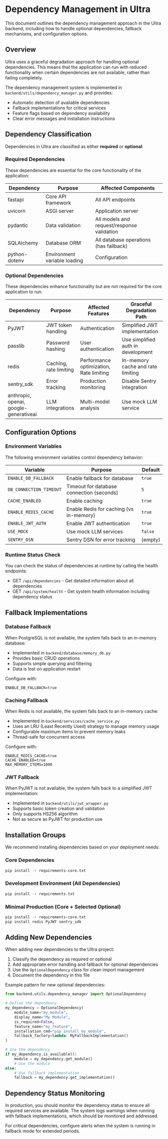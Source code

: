 # Dependency Management in Ultra

This document outlines the dependency management approach in the Ultra backend, including how to handle optional dependencies, fallback mechanisms, and configuration options.

## Overview

Ultra uses a graceful degradation approach for handling optional dependencies. This means that the application can run with reduced functionality when certain dependencies are not available, rather than failing completely.

The dependency management system is implemented in `backend/utils/dependency_manager.py` and provides:

- Automatic detection of available dependencies
- Fallback implementations for critical services
- Feature flags based on dependency availability
- Clear error messages and installation instructions

## Dependency Classification

Dependencies in Ultra are classified as either **required** or **optional**:

### Required Dependencies

These dependencies are essential for the core functionality of the application:

| Dependency    | Purpose                      | Affected Components                        |
| ------------- | ---------------------------- | ------------------------------------------ |
| fastapi       | Core API framework           | All API endpoints                          |
| uvicorn       | ASGI server                  | Application server                         |
| pydantic      | Data validation              | All models and request/response validation |
| SQLAlchemy    | Database ORM                 | All database operations (has fallback)     |
| python-dotenv | Environment variable loading | Configuration                              |

### Optional Dependencies

These dependencies enhance functionality but are not required for the core application to run:

| Dependency                             | Purpose                | Affected Features                       | Graceful Degradation Path                     |
| -------------------------------------- | ---------------------- | --------------------------------------- | --------------------------------------------- |
| PyJWT                                  | JWT token handling     | Authentication                          | Simplified JWT implementation                 |
| passlib                                | Password hashing       | User authentication                     | Use simplified auth in development            |
| redis                                  | Caching, rate limiting | Performance optimization, Rate limiting | In-memory cache and rate limiting             |
| sentry_sdk                             | Error tracking         | Production monitoring                   | Disable Sentry integration                    |
| anthropic, openai, google-generativeai | LLM integrations       | Multi-model analysis                    | Use mock LLM service                          |

## Configuration Options

### Environment Variables

The following environment variables control dependency behavior:

| Variable             | Purpose                                 | Default   |
| -------------------- | --------------------------------------- | --------- |
| `ENABLE_DB_FALLBACK` | Enable fallback for database            | `true`    |
| `DB_CONNECTION_TIMEOUT` | Timeout for database connection (seconds) | `5`     |
| `CACHE_ENABLED`      | Enable caching                          | `true`    |
| `ENABLE_REDIS_CACHE` | Enable Redis for caching (vs in-memory) | `true`    |
| `ENABLE_JWT_AUTH`    | Enable JWT authentication               | `true`    |
| `USE_MOCK`           | Use mock LLM services                   | `false`   |
| `SENTRY_DSN`         | Sentry DSN for error tracking           | (empty)   |

### Runtime Status Check

You can check the status of dependencies at runtime by calling the health endpoints:

- GET `/api/dependencies` - Get detailed information about all dependencies
- GET `/api/system/health` - Get system health information including dependency status

## Fallback Implementations

### Database Fallback

When PostgreSQL is not available, the system falls back to an in-memory database:

- Implemented in `backend/database/memory_db.py`
- Provides basic CRUD operations
- Supports simple querying and filtering
- Data is lost on application restart

Configure with:
```
ENABLE_DB_FALLBACK=true
```

### Caching Fallback

When Redis is not available, the system falls back to an in-memory cache:

- Implemented in `backend/services/cache_service.py`
- Uses an LRU (Least Recently Used) strategy to manage memory usage
- Configurable maximum items to prevent memory leaks
- Thread-safe for concurrent access

Configure with:
```
ENABLE_REDIS_CACHE=true
CACHE_ENABLED=true
MAX_MEMORY_ITEMS=1000
```

### JWT Fallback

When PyJWT is not available, the system falls back to a simplified JWT implementation:

- Implemented in `backend/utils/jwt_wrapper.py`
- Supports basic token creation and validation
- Only supports HS256 algorithm
- Not as secure as PyJWT for production use

## Installation Groups

We recommend installing dependencies based on your deployment needs:

### Core Dependencies

```bash
pip install -r requirements-core.txt
```

### Development Environment (All Dependencies)

```bash
pip install -r requirements.txt
```

### Minimal Production (Core + Selected Optional)

```bash
pip install -r requirements-core.txt
pip install redis PyJWT sentry_sdk
```

## Adding New Dependencies

When adding new dependencies to the Ultra project:

1. Classify the dependency as required or optional
2. Add appropriate error handling and fallback for optional dependencies
3. Use the `OptionalDependency` class for clean import management
4. Document the dependency in this file

Example pattern for new optional dependencies:

```python
from backend.utils.dependency_manager import OptionalDependency

# Define the dependency
my_dependency = OptionalDependency(
    module_name="my_module",
    display_name="My Module",
    is_required=False,
    feature_name="my_feature",
    installation_cmd="pip install my_module",
    fallback_factory=lambda: MyFallbackImplementation()
)

# Use the dependency
if my_dependency.is_available():
    module = my_dependency.get_module()
    # Use the module
else:
    # Use fallback implementation
    fallback = my_dependency.get_implementation()
```

## Dependency Status Monitoring

In production, you should monitor the dependency status to ensure all required services are available. The system logs warnings when running with fallback implementations, which should be monitored and addressed.

For critical dependencies, configure alerts when the system is running in fallback mode for extended periods.